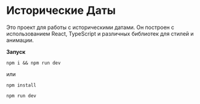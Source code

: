 # Исторические Даты

Это проект для работы с историческими датами. Он построен с использованием React, TypeScript и различных библиотек для стилей и анимации.


**Запуск**

```
npm i && npm run dev
```

или

```
npm install
```

```
npm run dev
```